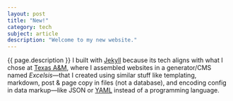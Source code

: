 ```yaml
---
layout: post
title: "New!"
category: tech
subject: article
description: "Welcome to my new website."
---
```


{{ page.description }}
I built with [Jekyll]({{site.baseurl}}tech/jekyll.html)
because its tech aligns with what I chose at
[Texas A&M]({{site.baseurl}}clients/tamu.html),
where I assembled websites in a generator/CMS
named _Excelsis_—that I created using similar stuff
like templating, markdown, post & page copy in files
(not a database), and encoding config in data markup—like JSON or
[YAML]({{site.baseurl}}tech/yaml.html)
instead of a programming language.
